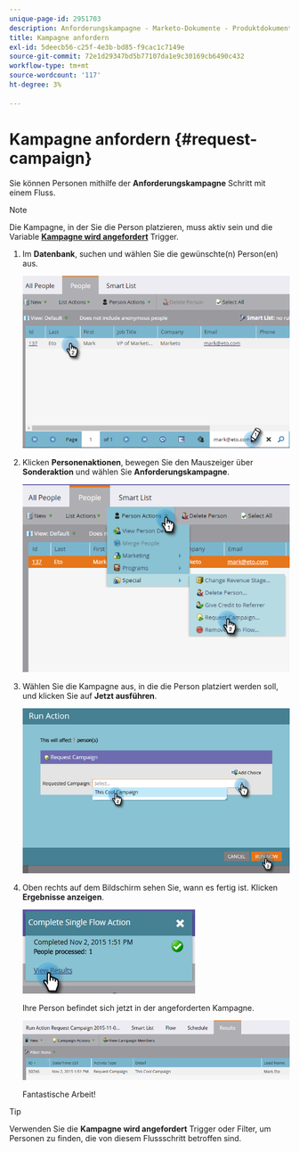```yaml
---
unique-page-id: 2951703
description: Anforderungskampagne - Marketo-Dokumente - Produktdokumentation
title: Kampagne anfordern
exl-id: 5deecb56-c25f-4e3b-bd85-f9cac1c7149e
source-git-commit: 72e1d29347bd5b77107da1e9c30169cb6490c432
workflow-type: tm+mt
source-wordcount: '117'
ht-degree: 3%

---
```


# Kampagne anfordern {#request-campaign}

Sie können Personen mithilfe der **Anforderungskampagne** Schritt mit einem Fluss.

>[!NOTE]
>
>Die Kampagne, in der Sie die Person platzieren, muss aktiv sein und die Variable **[Kampagne wird angefordert](/help/marketo/product-docs/core-marketo-concepts/smart-campaigns/using-smart-campaigns/setting-up-a-trigger-smart-campaign-for-sales-using-campaign-is-requested.md)** Trigger.

1. Im **Datenbank**, suchen und wählen Sie die gewünschte(n) Person(en) aus.

   ![](assets/one-5.png)

1. Klicken **Personenaktionen**, bewegen Sie den Mauszeiger über **Sonderaktion** und wählen Sie **Anforderungskampagne**.

   ![](assets/two-5.png)

1. Wählen Sie die Kampagne aus, in die die Person platziert werden soll, und klicken Sie auf **Jetzt ausführen**.

   ![](assets/three-4.png)

1. Oben rechts auf dem Bildschirm sehen Sie, wann es fertig ist. Klicken **Ergebnisse anzeigen**.

   ![](assets/four-4.png)

   Ihre Person befindet sich jetzt in der angeforderten Kampagne.

   ![](assets/five-1.png)

   Fantastische Arbeit!

>[!TIP]
>
>Verwenden Sie die **Kampagne wird angefordert** Trigger oder Filter, um Personen zu finden, die von diesem Flussschritt betroffen sind.
